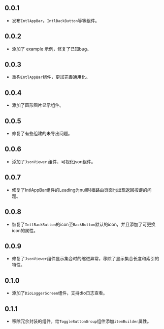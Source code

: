 ## 0.0.1

* 发布`IntlAppBar`，`IntlBackButton`等等组件。

## 0.0.2

* 添加了 example 示例，修复了已知bug。

## 0.0.3

* 重构`IntlAppBar`组件，更加完善通用化。

## 0.0.4

* 添加了圆形图片显示组件。

## 0.0.5

* 修复了有些组建的未导出问题。

## 0.0.6

* 添加了`JsonViewer` 组件，可视化json组件。

## 0.0.7

* 修复了IntlAppBar组件的Leading为null时根路由页面也出现返回按键的问题。

## 0.0.8

* 恢复了`IntlBackButton`的icon至`BackButton`默认的icon，并且添加了可更换icon的属性。

## 0.0.9

* 修复了`JsonViewer`组件显示集合时的缩进异常，移除了显示集合长度和索引的特性。

## 0.1.0

* 添加了`DioLoggerScreen`组件，支持dio日志查看。

## 0.1.1

* 移除冗余封装的组件，给`ToggleButtonGroup`组件添加`itemBuilder`属性。